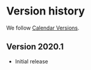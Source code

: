 # Version history

We follow [Calendar Versions](https://calver.org/).

## Version 2020.1

- Initial release
